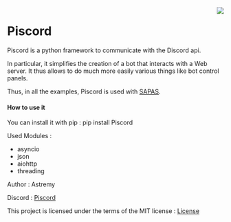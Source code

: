 <img src="https://discordapp.com/assets/e05ead6e6ebc08df9291738d0aa6986d.png" align="right" />

# Piscord

Piscord is a python framework to communicate with the Discord api.


In particular, it simplifies the creation of a bot that interacts with a Web server.
It thus allows to do much more easily various things like bot control panels.

Thus, in all the examples, Piscord is used with [SAPAS](https://github.com/Astremy/SAPAS).

#### How to use it
You can install it with pip : pip install Piscord

Used Modules :
- asyncio
- json
- aiohttp
- threading

Author : Astremy

Discord : [Piscord](https://discord.gg/U9X7XzP)

This project is licensed under the terms of the MIT license : [License](https://github.com/Astremy/Piscord/blob/master/LICENSE)
